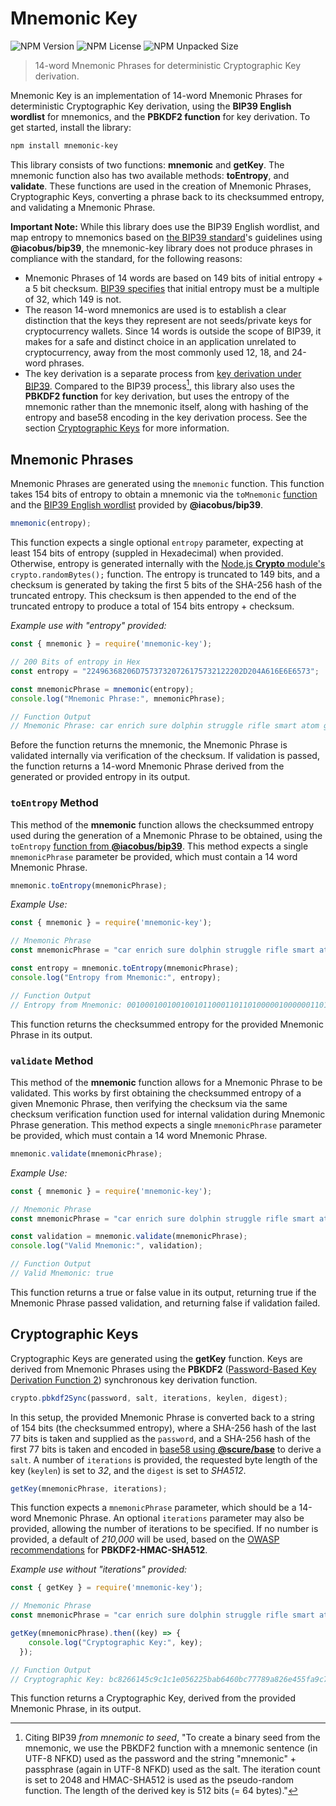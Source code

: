# Mnemonic Key
![NPM Version](https://img.shields.io/npm/v/mnemonic-key) ![NPM License](https://img.shields.io/npm/l/mnemonic-key) ![NPM Unpacked Size](https://img.shields.io/npm/unpacked-size/mnemonic-key)

> 14-word Mnemonic Phrases for deterministic Cryptographic Key derivation.

Mnemonic Key is an implementation of 14-word Mnemonic Phrases for deterministic Cryptographic Key derivation, using the **BIP39 English wordlist** for mnemonics, and the **PBKDF2 function** for key derivation. To get started, install the library:
```bash
npm install mnemonic-key
```
This library consists of two functions: **mnemonic** and **getKey**. The mnemonic function also has two available methods: **toEntropy**, and **validate**. These functions are used in the creation of Mnemonic Phrases, Cryptographic Keys, converting a phrase back to its checksummed entropy, and validating a Mnemonic Phrase.

**Important Note:** While this library does use the BIP39 English wordlist, and map entropy to mnemonics based on [the BIP39 standard](https://github.com/bitcoin/bips/blob/master/bip-0039.mediawiki)'s guidelines using **@iacobus/bip39**, the mnemonic-key library does not produce phrases in compliance with the standard, for the following reasons:
 - Mnemonic Phrases of 14 words are based on 149 bits of initial entropy + a 5 bit checksum. [BIP39 specifies](https://github.com/bitcoin/bips/blob/master/bip-0039.mediawiki#generating-the-mnemonic) that initial entropy must be a multiple of 32, which 149 is not.
 - The reason 14-word mnemonics are used is to establish a clear distinction that the keys they represent are not seeds/private keys for cryptocurrency wallets. Since 14 words is outside the scope of BIP39, it makes for a safe and distinct choice in an application unrelated to cryptocurrency, away from the most commonly used 12, 18, and 24-word phrases.
 - The key derivation is a separate process from [key derivation under BIP39](https://github.com/bitcoin/bips/blob/master/bip-0039.mediawiki#from-mnemonic-to-seed). Compared to the BIP39 process[^1], this library also uses the **PBKDF2 function** for key derivation, but uses the entropy of the mnemonic rather than the mnemonic itself, along with hashing of the entropy and base58 encoding in the key derivation process. See the section [Cryptographic Keys](#cryptographic-keys) for more information.

## Mnemonic Phrases
Mnemonic Phrases are generated using the `mnemonic` function. This function takes 154 bits of entropy to obtain a mnemonic via the `toMnemonic` [function](https://www.npmjs.com/package/@iacobus/bip39#tomnemonic) and the [BIP39 English wordlist](https://www.npmjs.com/package/@iacobus/bip39#wordlists) provided by **@iacobus/bip39**.

```js
mnemonic(entropy);
```
This function expects a single optional `entropy` parameter, expecting at least 154 bits of entropy (suppled in Hexadecimal) when provided. Otherwise, entropy is generated internally with the [Node.js **Crypto** module's](https://nodejs.org/api/crypto.html#cryptorandombytessize-callback) `crypto.randomBytes();` function. The entropy is truncated to 149 bits, and a checksum is generated by taking the first 5 bits of the SHA-256 hash of the truncated entropy. This checksum is then appended to the end of the truncated entropy to produce a total of 154 bits entropy + checksum.

*Example use with "entropy" provided:*
```js
const { mnemonic } = require('mnemonic-key');

// 200 Bits of entropy in Hex
const entropy = "22496368206D75737320726175732122202D204A616E6E6573";

const mnemonicPhrase = mnemonic(entropy);
console.log("Mnemonic Phrase:", mnemonicPhrase);

// Function Output 
// Mnemonic Phrase: car enrich sure dolphin struggle rifle smart atom gesture process sign dust actress mystery

```
Before the function returns the mnemonic, the Mnemonic Phrase is validated internally via verification of the checksum. If validation is passed, the function returns a 14-word Mnemonic Phrase derived from the generated or provided entropy in its output.

### `toEntropy` Method
This method of the **mnemonic** function allows the checksummed entropy used during the generation of a Mnemonic Phrase to be obtained, using the `toEntropy` [function from **@iacobus/bip39**](https://www.npmjs.com/package/@iacobus/bip39#toentropy). This method expects a single `mnemonicPhrase` parameter be provided, which must contain a 14 word Mnemonic Phrase.
```js
mnemonic.toEntropy(mnemonicPhrase);
```

*Example Use:*
```js
const { mnemonic } = require('mnemonic-key');

// Mnemonic Phrase
const mnemonicPhrase = "car enrich sure dolphin struggle rifle smart atom gesture process sign dust actress mystery"

const entropy = mnemonic.toEntropy(mnemonicPhrase);
console.log("Entropy from Mnemonic:", entropy);

// Function Output 
// Entropy from Mnemonic: 0010001001001001011000110110100000100000011011010111010101110011011100110010000001110010011000010111010101110011001000010010001000100000001011010010010011

```
This function returns the checksummed entropy for the provided Mnemonic Phrase in its output.

### `validate` Method
This method of the **mnemonic** function allows for a Mnemonic Phrase to be validated. This works by first obtaining the checksummed entropy of a given Mnemonic Phrase, then verifying the checksum via the same checksum verification function used for internal validation during Mnemonic Phrase generation. This method expects a single `mnemonicPhrase` parameter be provided, which must contain a 14 word Mnemonic Phrase.
```js
mnemonic.validate(mnemonicPhrase);
```

*Example Use:*
```js
const { mnemonic } = require('mnemonic-key');

// Mnemonic Phrase
const mnemonicPhrase = "car enrich sure dolphin struggle rifle smart atom gesture process sign dust actress mystery"

const validation = mnemonic.validate(mnemonicPhrase);
console.log("Valid Mnemonic:", validation);

// Function Output 
// Valid Mnemonic: true

```
This function returns a true or false value in its output, returning true if the Mnemonic Phrase passed validation, and returning false if validation failed.

## Cryptographic Keys
Cryptographic Keys are generated using the **getKey** function. Keys are derived from Mnemonic Phrases using the **PBKDF2** ([Password-Based Key Derivation Function 2](https://nodejs.org/api/crypto.html#cryptopbkdf2syncpassword-salt-iterations-keylen-digest)) synchronous key derivation function.
```js
crypto.pbkdf2Sync(password, salt, iterations, keylen, digest);
```
In this setup, the provided Mnemonic Phrase is converted back to a string of 154 bits (the checksummed entropy), where a SHA-256 hash of the last 77 bits is taken and supplied as the `password`, and a SHA-256 hash of the first 77 bits is taken and encoded in [base58 using **@scure/base**](https://www.npmjs.com/package/@scure/base) to derive a `salt`. A number of `iterations` is provided, the requested byte length of the key (`keylen`) is set to *32*, and the `digest` is set to *SHA512*.
```js
getKey(mnemonicPhrase, iterations);
```
This function expects a `mnemonicPhrase` parameter, which should be a 14-word Mnemonic Phrase. An optional `iterations` parameter may also be provided, allowing the number of iterations to be specified. If no number is provided, a default of *210,000* will be used, based on the [OWASP recommendations](https://cheatsheetseries.owasp.org/cheatsheets/Password_Storage_Cheat_Sheet.html#pbkdf2) for **PBKDF2-HMAC-SHA512**.

*Example use without "iterations" provided:*
```js
const { getKey } = require('mnemonic-key');

// Mnemonic Phrase
const mnemonicPhrase = "car enrich sure dolphin struggle rifle smart atom gesture process sign dust actress mystery"

getKey(mnemonicPhrase).then((key) => {
    console.log("Cryptographic Key:", key);
  });

// Function Output 
// Cryptographic Key: bc8266145c9c1c1e056225bab6460bc77789a826e455fa9c7d604b99043991d1

```
This function returns a Cryptographic Key, derived from the provided Mnemonic Phrase, in its output.

[^1]: Citing BIP39 *from mnemonic to seed*, "To create a binary seed from the mnemonic, we use the PBKDF2 function with a mnemonic sentence (in UTF-8 NFKD) used as the password and the string "mnemonic" + passphrase (again in UTF-8 NFKD) used as the salt. The iteration count is set to 2048 and HMAC-SHA512 is used as the pseudo-random function. The length of the derived key is 512 bits (= 64 bytes)."
